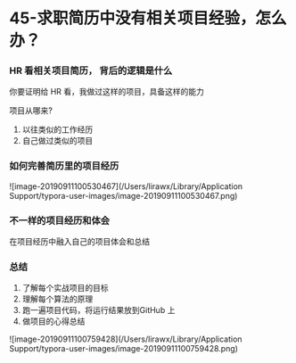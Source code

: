 # 45-求职简历中没有相关项目经验，怎么办？



### HR 看相关项目简历， 背后的逻辑是什么

你要证明给 HR 看，我做过这样的项目，具备这样的能力



项目从哪来?

1. 以往类似的工作经历
2. 自己做过类似的项目



### 如何完善简历里的项目经历



![image-20190911100530467](/Users/lirawx/Library/Application Support/typora-user-images/image-20190911100530467.png)

### 不一样的项目经历和体会

在项目经历中融入自己的项目体会和总结



### 总结

1. 了解每个实战项目的目标
2. 理解每个算法的原理
3. 跑一遍项目代码，将运行结果放到GitHub 上
4. 做项目的心得总结



![image-20190911100759428](/Users/lirawx/Library/Application Support/typora-user-images/image-20190911100759428.png)



